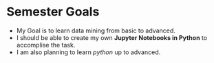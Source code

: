# Semester Goals

* My Goal is to learn data mining from basic to advanced.
* I should be able to create my own **Jupyter Notebooks in Python** to accomplise the task.
* I am also planning to learn *python* up to advanced.
